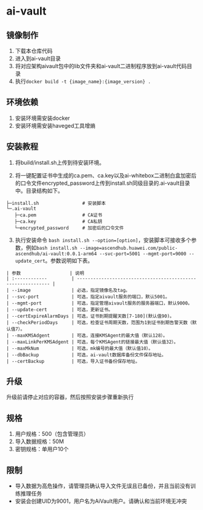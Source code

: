 # ai-vault

## 镜像制作
1. 下载本仓库代码
2. 进入到ai-vault目录
3. 将对应架构aivault包中的lib文件夹和ai-vault二进制程序放到ai-vault代码目录
4. 执行`docker build -t {image_name}:{image_version} .`

## 环境依赖
1. 安装环境需安装docker
2. 安装环境需安装haveged工具增熵

## 安装教程
1. 将build/install.sh上传到待安装环境。

2. 将一键配置证书中生成的ca.pem、ca.key以及ai-whitebox二进制白盒加密后的口令文件encrypted_password上传到install.sh同级目录的.ai-vault目录中。目录结构如下。
```
├─install.sh                # 安装脚本
└─.ai-vault
   ├─ca.pem                 # CA证书    
   ├─ca.key                 # CA私钥
   └─encrypted_password     # 加密后的口令文件
```
3. 执行安装命令
`bash install.sh --option=[option]`，安装脚本可接收多个参数，例如`bash install.sh --image=ascendhub.huawei.com/public-ascendhub/ai-vault:0.0.1-arm64 --svc-port=5001 --mgmt-port=9000 --update_cert`。参数说明如下表。
```
| 参数                  | 说明                                                           
| :------------         | ------------------------------------------------------------ |
| --image               | 必选，指定镜像名及tag。                                          
| --svc-port            | 可选，指定aivault服务的端口，默认5001。                                
| --mgmt-port           | 可选，指定管理aivault服务的服务器端口，默认9000。                        
| --update-cert         | 可选，更新证书。                                                     
| --certExpireAlarmDays | 可选，证书到期提醒天数[7-180](默认值90)。                               
| --checkPeriodDays     | 可选，检查证书周期天数，范围为1到证书到期告警天数（默认值7）。                
| --maxKMSAdgent        | 可选，连接KMSAgent的最大值（默认128）。                                 
| --maxLinkPerKMSAdgent | 可选，每个KMSAgent的链接最大值（默认值32）。                             
| --maxMkNum            | 可选，mk编号的最大值（默认值10）。                                      
| --dbBackup            | 可选，ai-vault数据库备份文件保存地址。                                  
| --certBackup          | 可选，导入证书备份保存地址。                                        
```

## 升级
升级前请停止对应的容器，然后按照安装步骤重新执行

## 规格
1. 用户规格：500（包含管理员）
2. 导入数据规格：50M
3. 密钥规格：单用户10个

## 限制
- 导入数据为高危操作，请管理员确认导入文件无误且已备份，并且当前没有训练推理任务
- 安装会创建UID为9001，用户名为AiVault用户。请确认和当前环境无冲突




